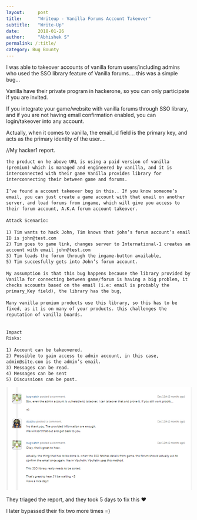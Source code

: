 ```yaml
---
layout:     post
title:      "Writeup - Vanilla Forums Account Takeover"
subtitle:   "Write-Up"
date:       2018-01-26
author:     "Abhishek S"
permalink: /:title/
category: Bug Bounty
---
```



I was able to takeover accounts of vanilla forum users/including admins who used the SSO library feature of Vanilla forums…. this was a simple bug…

Vanilla have their private program in hackerone, so you can only participate if you are invited.

If you integrate your game/website with vanilla forums through SSO library, and if you are not having email confirmation enabled, you can login/takeover into any account.

Actually, when it comes to vanilla, the email_id field is the primary key, and acts as the primary identity of the user….

 

//My hacker1 report.

```
the product on he above URL is using a paid version of vanilla (premium) which is managed and engineered by vanilla, and it is interconnected with their game Vanilla provides library for interconnecting their between game and forums.

I’ve found a account takeover bug in this.. If you know someone’s email, you can just create a game account with that email on another server, and load forums from ingame, which will give you access to their forum account, A.K.A forum account takeover.

Attack Scenario:

1) Tim wants to hack John, Tim knows that john’s forum account’s email ID is john@test.com
2) Tim goes to game link, changes server to International-1 creates an account with email john@test.com
3) Tim loads the forum through the ingame-button available,
5) Tim succesfully gets into John’s forum account.

My assumption is that this bug happens because the library provided by Vanilla for connecting between game/forum is having a big problem, it checks accounts based on the email (i.e: email is probably the primary_Key field), the library has the bug,

Many vanilla premium products use this library, so this has to be fixed, as it is on many of your products. this challenges the reputation of vanilla boards.


Impact
Risks:

1) Account can be takeovered.
2) Possible to gain access to admin account, in this case, admin@site.com is the admin’s email.
3) Messages can be read.
4) Messages can be sent
5) Discussions can be post.

```

![](/img/poc/vanilla.png)


They triaged the report, and they took 5 days to fix this  ❤

I later bypassed their fix two more times =)
